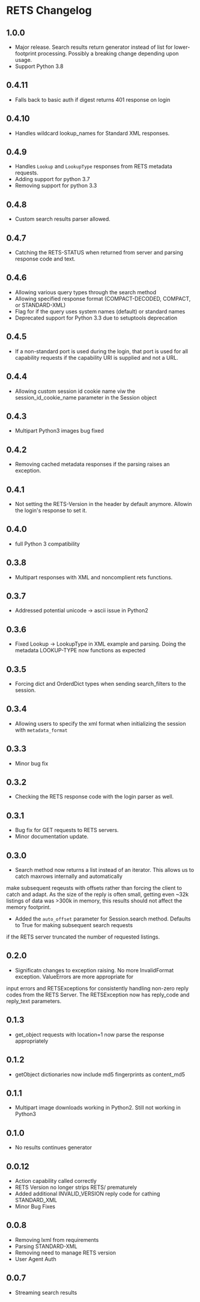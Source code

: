# RETS Changelog

## 1.0.0
* Major release. Search results return generator instead of list for lower-footprint processing. Possibly a breaking change depending upon usage.
* Support Python 3.8

## 0.4.11

* Falls back to basic auth if digest returns 401 response on login

## 0.4.10

* Handles wildcard lookup_names for Standard XML responses.

## 0.4.9

* Handles `Lookup` and `LookupType` responses from RETS metadata requests.
* Adding support for python 3.7
* Removing support for python 3.3

## 0.4.8

* Custom search results parser allowed.

## 0.4.7

* Catching the RETS-STATUS when returned from server and parsing response code and text.

## 0.4.6

* Allowing various query types through the search method
* Allowing specified response format (COMPACT-DECODED, COMPACT, or STANDARD-XML)
* Flag for if the query uses system names (default) or standard names
* Deprecated support for Python 3.3 due to setuptools deprecation

## 0.4.5

* If a non-standard port is used during the login, that port is used for all capability requests if the capability URI is supplied and not a URL.

## 0.4.4

* Allowing custom session id cookie name viw the session_id_cookie_name parameter in the Session object

## 0.4.3

* Multipart Python3 images bug fixed

## 0.4.2

* Removing cached metadata responses if the parsing raises an exception.

## 0.4.1

* Not setting the RETS-Version in the header by default anymore. Allowin the login's response to set it.

## 0.4.0

* full Python 3 compatibility

## 0.3.8

* Multipart responses with XML and noncomplient rets functions.

## 0.3.7

* Addressed potential unicode -> ascii issue in Python2

## 0.3.6

* Fixed Lookup -> LookupType in XML example and parsing. Doing the metadata LOOKUP-TYPE now functions as expected

## 0.3.5

* Forcing dict and OrderdDict types when sending search_filters to the session.

## 0.3.4

* Allowing users to specify the xml format when initializing the session with `metadata_format`

## 0.3.3

* Minor bug fix

## 0.3.2

* Checking the RETS response code with the login parser as well.

## 0.3.1

* Bug fix for GET requests to RETS servers.
* Minor documentation update.

## 0.3.0

* Search method now returns a list instead of an iterator. This allows us to catch maxrows internally and automatically

make subsequent reqeusts with offsets rather than forcing the client to catch and adapt. As the size of the reply is often
 small, getting even ~32k listings of data was >300k in memory, this results should not affect the memory footprint.

* Added the `auto_offset` parameter for Session.search method. Defaults to True for making subsequent search requests

if the RETS server truncated the number of requested listings.

## 0.2.0

* Significatn changes to exception raising. No more InvalidFormat exception. ValueErrors are more appropriate for

input errors and RETSExceptions for consistently handling non-zero reply codes from the RETS Server. The RETSException
now has reply_code and reply_text parameters.

## 0.1.3

* get_object requests with location=1 now parse the response appropriately

## 0.1.2

* getObject dictionaries now include md5 fingerprints as content_md5

## 0.1.1

* Multipart image downloads working in Python2. Still not working in Python3

## 0.1.0

* No results continues generator

## 0.0.12

* Action capability called correctly
* RETS Version no longer strips RETS/ prematurely
* Added additional INVALID_VERSION reply code for cathing STANDARD_XML
* Minor Bug Fixes

## 0.0.8

* Removing lxml from requirements
* Parsing STANDARD-XML
* Removing need to manage RETS version
* User Agent Auth

## 0.0.7

* Streaming search results
